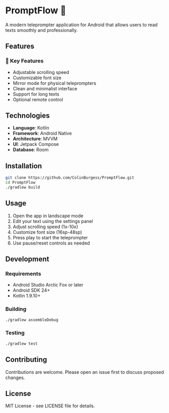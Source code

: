 # PromptFlow 📱

A modern teleprompter application for Android that allows users to read texts smoothly and professionally.

## Features

### 🎯 Key Features
- Adjustable scrolling speed
- Customizable font size
- Mirror mode for physical teleprompters
- Clean and minimalist interface
- Support for long texts
- Optional remote control

## Technologies

- **Language**: Kotlin
- **Framework**: Android Native
- **Architecture**: MVVM
- **UI**: Jetpack Compose
- **Database**: Room

## Installation

```bash
git clone https://github.com/ColinBurgess/PromptFlow.git
cd PromptFlow
./gradlew build
```

## Usage

1. Open the app in landscape mode
2. Edit your text using the settings panel
3. Adjust scrolling speed (1x-10x)
4. Customize font size (16sp-48sp)
5. Press play to start the teleprompter
6. Use pause/reset controls as needed

## Development

### Requirements
- Android Studio Arctic Fox or later
- Android SDK 24+
- Kotlin 1.9.10+

### Building
```bash
./gradlew assembleDebug
```

### Testing
```bash
./gradlew test
```

## Contributing

Contributions are welcome. Please open an issue first to discuss proposed changes.

## License

MIT License - see LICENSE file for details.